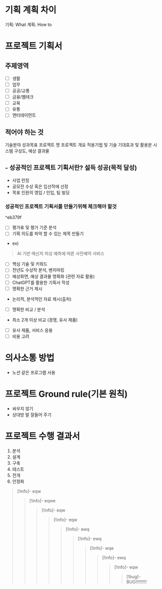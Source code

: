 
# 기획 계획 차이
기획: What
계획: How to

# 프로젝트 기획서

## 주제영역
- [ ] 생활
- [ ] 업무
- [ ] 공공/교통
- [ ] 금융/웹테크
- [ ] 교육
- [ ] 유통
- [ ] 엔터테이먼트
## 적어야 하는 것
 기술분야
 성과목표
 프로젝트 명
 프로젝트 개요
 적용기법 및 기술
 기대효과 및 활용분
 시스템 구성도, 예상 결과물
## <span style="font-size:20px"> - 성공적인 프로젝트 기획서란? 설득 성공(목적 달성)</span>
- 사업 런칭
- 공모전 수상 혹은 입선작에 선정
- 목표 인원의 영입 / 인입, 팀 빌딩
### 성공적인 프로젝트 기획서를 만들기위해 체크해야 할것

^eb379f

- [ ] 평가표 및 평가 기준 분석
- [ ] 기획 의도를 파악 할 수 있는 제목 만들기
- ex)
> AI 기반 메신저 피싱 예측에 따른 사전예약 서비스
- [ ] 핵심 기술 및 키워드
- [ ] 전년도 수상작 분석, 벤치마킹
- [ ] 예상화면, 예상 결과물 명확화 (관련 자료 활용)
- [ ] ChatGPT를 활용한 기획서 작성
- [ ] 명확한 근거 제시
- 논리적, 분석적인 자료 제시(출처)
- [ ] 명확한 비교 / 분석
- 최소 2개 이상 비교 (경쟁, 유사 제품)
- [ ] 유사 제품, 서비스 응용
- [ ] 비용 고려

# 의사소통 방법
- 노션 같은 프로그램 사용
# 프로젝트 Ground rule(기본 원칙)
- 싸우지 않기
- 상대방 말 잘들어 주기

# 프로젝트 수행 결과서
1. 분석
2. 설계
3. 구축
4. 테스트
5. 전개
6. 안정화
>[!info]- eqw
>>[!info]- eqwe
>>>[!info]- eqw
>>>>[!info]- eqw
>>>>>[!info]- ewq
>>>>>>[!info]- ewq
>>>>>>>[!info]- wqe
>>>>>>>>[!info]- ewq
>>>>>>>>>[!info]- eqw
>>>>>>>>>>[!bug]- BUG!!!!!!!!!



